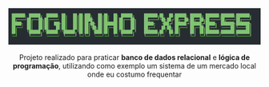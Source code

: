 <div align=center>
 <img src="https://github.com/diegoreiss/foguinho-express/blob/main/images/fexh1.webp">
</div>
<div align=center>
 <p>
 Projeto realizado para praticar <b>banco de dados relacional</b> e <b>lógica de programação</b>, utilizando como exemplo um sistema de um mercado local onde eu costumo frequentar<br>
 </p>
<div>
